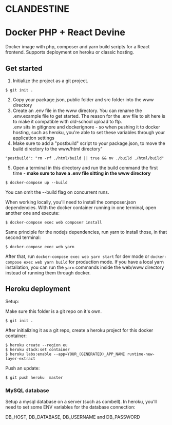 # CLANDESTINE

# Docker PHP + React Devine

Docker image with php, composer and yarn build scripts for a React frontend. Supports deployment on heroku or classic hosting.

## Get started

1. Initialize the project as a git project.

```
$ git init .
```

2. Copy your package.json, public folder and src folder into the www directory
3. Create an .env file in the www directory. You can rename the .env.example file to get started. The reason for the .env file to sit here is to make it compatible with old-school upload to ftp. <br />.env sits in gitignore and dockerignore - so when pushing it to docker hosting,
such as heroku, you're able to set these variables through your application settings
4. Make sure to add a "postbuild" script to your package.json, to move the build directory to the www/html directory"

```
"postbuild": "rm -rf ./html/build || true && mv ./build ./html/build"
```

5. Open a terminal in this directory and run the build command the first time - **make sure to have a .env file sitting in the www directory**

```
$ docker-compose up --build
```

You can omit the --build flag on concurrent runs.

When working locally, you'll need to install the composer.json dependencies. With the docker container running in one terminal, open another one and execute:

```
$ docker-compose exec web composer install
```

Same principle for the nodejs dependencies, run yarn to install those, in that second terminal:

```
$ docker-compose exec web yarn
```

After that, run `docker-compose exec web yarn start` for dev mode or `docker-compose exec web yarn build` for production mode. If you have a local yarn installation, you can run the `yarn` commands inside the web/www directory instead of running them through docker.

## Heroku deployment

Setup:

Make sure this folder is a git repo on it's own.

```
$ git init .
```

After initializing it as a git repo, create a heroku project for this docker container:

```
$ heroku create --region eu
$ heroku stack:set container
$ heroku labs:enable --app=YOUR_(GENERATED)_APP_NAME runtime-new-layer-extract
```

Push an update:

```
$ git push heroku  master
```

### MySQL database

Setup a mysql database on a server (such as combell). In heroku, you'll need to set some ENV variables for the database connection:

DB_HOST, DB_DATABASE, DB_USERNAME and DB_PASSWORD